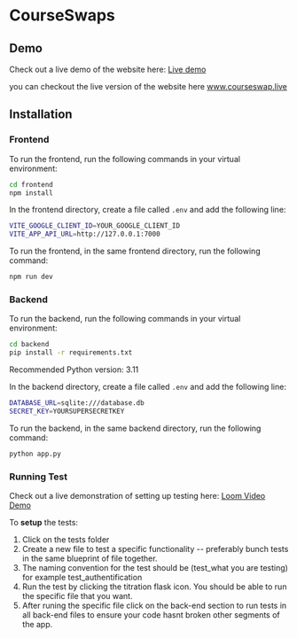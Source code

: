 # CourseSwaps

## Demo

Check out a live demo of the website here: [Live demo](https://youtu.be/RNSnFxqx_X8?si=uEljs68I76IxEtB8)

you can checkout the live version of the website here www.courseswap.live

## Installation

### Frontend

To run the frontend, run the following commands in your virtual environment:
```bash
cd frontend
npm install
```

In the frontend directory, create a file called `.env` and add the following line:
```bash
VITE_GOOGLE_CLIENT_ID=YOUR_GOOGLE_CLIENT_ID
VITE_APP_API_URL=http://127.0.0.1:7000
```

To run the frontend, in the same frontend directory, run the following command:
```bash
npm run dev
```

### Backend

To run the backend, run the following commands in your virtual environment:
```bash
cd backend
pip install -r requirements.txt
```
Recommended Python version: 3.11

In the backend directory, create a file called `.env` and add the following line:
```bash
DATABASE_URL=sqlite:///database.db
SECRET_KEY=YOURSUPERSECRETKEY
```

To run the backend, in the same backend directory, run the following command:
```bash
python app.py
```


### Running Test 
Check out a live demonstration of setting up testing here: [Loom Video Demo](https://www.loom.com/share/700103ecd4be4bbdbd251db1bc9d2f91?sid=eea3ab3f-e1aa-4563-b962-028a8d3a5a4d)

To **setup** the tests:
 1. Click on the tests folder 
 2. Create a new file to test a specific functionality -- preferably bunch tests in the same blueprint of file together.
 3. The naming convention for the test should be (test_what you are testing) for example test_authentification
 3. Run the test by clicking the titration flask icon. You should be able to run the specific file that you want. 
 4. After runing the specific file click on the back-end section to run tests in all back-end files to ensure your code hasnt broken other segments of the app.